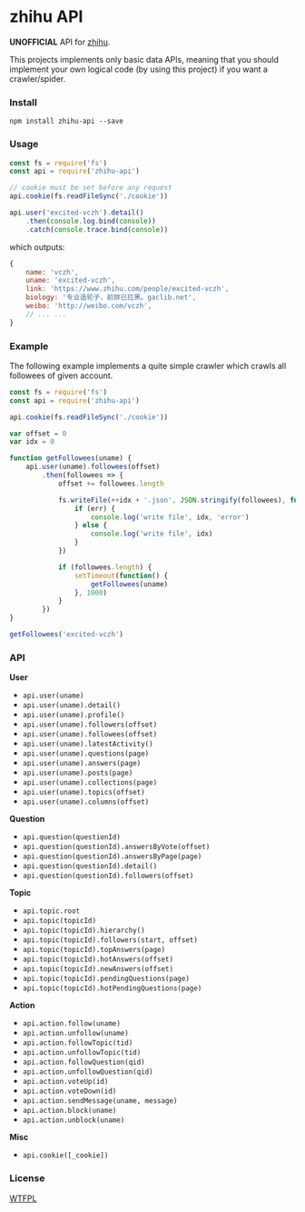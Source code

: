 # zhihu API

**UNOFFICIAL** API for [zhihu](https://www.zhihu.com).

This projects implements only basic data APIs, meaning that you should implement your own logical code (by using this project) if you want a crawler/spider.

### Install

```
npm install zhihu-api --save
```

### Usage

```javascript
const fs = require('fs')
const api = require('zhihu-api')

// cookie must be set before any request
api.cookie(fs.readFileSync('./cookie'))

api.user('excited-vczh').detail()
    .then(console.log.bind(console))
    .catch(console.trace.bind(console))
```

which outputs:

```javascript
{
    name: 'vczh',
    uname: 'excited-vczh',
    link: 'https://www.zhihu.com/people/excited-vczh',
    biology: '专业造轮子，前排已拉黑。gaclib.net',
    weibo: 'http://weibo.com/vczh',
    // ... ...
}
```

### Example

The following example implements a quite simple crawler which crawls all followees of given account.

```javascript
const fs = require('fs')
const api = require('zhihu-api')

api.cookie(fs.readFileSync('./cookie'))

var offset = 0
var idx = 0

function getFollowees(uname) {
    api.user(uname).followees(offset)
        .then(followees => {
            offset += followees.length

            fs.writeFile(++idx + '.json', JSON.stringify(followees), function(err) {
                if (err) {
                    console.log('write file', idx, 'error')
                } else {
                    console.log('write file', idx)
                }
            })

            if (followees.length) {
                setTimeout(function() {
                    getFollowees(uname)
                }, 1000)
            }
        })
}

getFollowees('excited-vczh')
```

### API

**User**

- `api.user(uname)`
- `api.user(uname).detail()`
- `api.user(uname).profile()`
- `api.user(uname).followers(offset)`
- `api.user(uname).followees(offset)`
- `api.user(uname).latestActivity()`
- `api.user(uname).questions(page)`
- `api.user(uname).answers(page)`
- `api.user(uname).posts(page)`
- `api.user(uname).collections(page)`
- `api.user(uname).topics(offset)`
- `api.user(uname).columns(offset)`

**Question**

- `api.question(questionId)`
- `api.question(questionId).answersByVote(offset)`
- `api.question(questionId).answersByPage(page)`
- `api.question(questionId).detail()`
- `api.question(questionId).followers(offset)`

**Topic**

- `api.topic.root`
- `api.topic(topicId)`
- `api.topic(topicId).hierarchy()`
- `api.topic(topicId).followers(start, offset)`
- `api.topic(topicId).topAnswers(page)`
- `api.topic(topicId).hotAnswers(offset)`
- `api.topic(topicId).newAnswers(offset)`
- `api.topic(topicId).pendingQuestions(page)`
- `api.topic(topicId).hotPendingQuestions(page)`

**Action**

- `api.action.follow(uname)`
- `api.action.unfollow(uname)`
- `api.action.followTopic(tid)`
- `api.action.unfollowTopic(tid)`
- `api.action.followQuestion(qid)`
- `api.action.unfollowQuestion(qid)`
- `api.action.voteUp(id)`
- `api.action.voteDown(id)`
- `api.action.sendMessage(uname, message)`
- `api.action.block(uname)`
- `api.action.unblock(uname)`

**Misc**

- `api.cookie([_cookie])`

### License

[WTFPL](http://www.wtfpl.net/)
